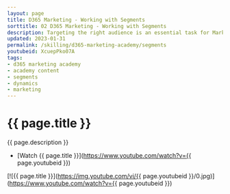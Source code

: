 ```yaml
---
layout: page
title: D365 Marketing - Working with Segments
sorttitle: 02 D365 Marketing - Working with Segments
description: Targeting the right audience is an essential task for Marketers. To build segments Marketers leverage a powerful, easy-to-use logic builder that doesn't require specialized knowledge of complex data structures and logical operators.
updated: 2023-01-31
permalink: /skilling/d365-marketing-academy/segments
youtubeid: XcuepPko07A
tags: 
- d365 marketing academy
- academy content
- segments
- dynamics
- marketing
---
```


# {{ page.title }}

{{ page.description }}

* [Watch {{ page.title }}](https://www.youtube.com/watch?v={{ page.youtubeid }})

[![{{ page.title }}](https://img.youtube.com/vi/{{ page.youtubeid }}/0.jpg)](https://www.youtube.com/watch?v={{ page.youtubeid }})
